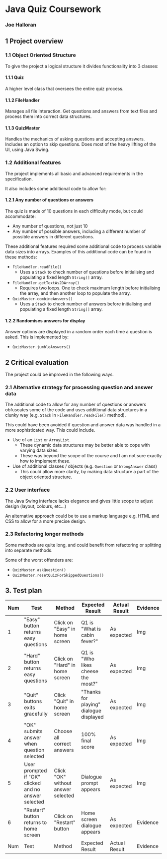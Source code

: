 # Java Quiz Coursework
### Joe Halloran

## 1       Project overview

### 1.1	    Object Oriented Structure

To give the project a logical structure it divides functionality into 3 classes:

#### 1.1.1   Quiz

A higher level class that oversees the entire quiz process.

#### 1.1.2	FileHandler

Manages all file interaction. Get questions and answers from text files and process them into correct data structures.

#### 1.1.3	QuizMaster

Handles the mechanics of asking questions and accepting answers. Includes an option to skip questions. Does most of the heavy lifting of the UI, using Java Swing.

### 1.2 	Additional features

The project implements all basic and advanced requirements in the specification.

It also includes some additional code to allow for:

#### 1.2.1	Any number of questions or answers

The quiz is made of 10 questions in each difficulty mode, but could accommodate:

* Any number of questions, not just 10
* Any number of possible answers, including a different number of possible answers in different questions.

These additional features required some additional code to process variable data sizes into arrays. Examples of this additional code can be found in these methods:

* `FileHandler.readFile()`
    * Uses a `Stack` to check number of questions before initialising and populating a fixed length `String[]` array.
* `FileHandler.getTextAs2DArray()`
    * Requires two loops. One to check maximum length before initialising the array, and then another loop to populate the array.
* `QuizMaster.combineAnswers()`
    * Uses a `Stack` to check number of answers before initialising and populating a fixed length `String[]` array.

#### 1.2.2 Randomises answers for display
Answer options are displayed in a random order each time a question is asked. This is implemented by:

* `QuizMaster.jumbleAnswers()`

## 2       Critical evaluation

The project could be improved in the following ways.

### 2.1     Alternative strategy for processing question and answer data

The additional code to allow for any number of questions or answers obfuscates some of the code and uses additional data structures in a clunky way (e.g. `Stack` in `FileHandler.readFile()` method).

This could have been avoided if question and answer data was handled in a more sophisticated way. This could include.
* Use of an `List` or `ArrayList`.
    * These dynamic data structures may be better able to cope with varying data sizes.
    * These was beyond the scope of the course and I am not sure exactly how to implement these.
* Use of additional classes / objects (e.g. `Question` or `WrongAnswer` class)
    * This could allow more clarity, by making data structure a part of the object oriented structure.

### 2.2     User interface

The Java Swing interface lacks elegance and gives little scope to adjust design (layout, colours, etc…)

An alternative approach could be to use a markup language e.g. HTML and CSS to allow for a more precise design.

### 2.3     Refactoring longer methods

Some methods are quite long, and could benefit from refactoring or splitting into separate methods.

Some of the worst offenders are:
* `QuizMaster.askQuestion()`
* `QuizMaster.resetQuizForSkippedQuestions()`

## 3.       Test plan

|Num    |Test       |Method         |Expected Result        |Actual Result          |Evidence       |
|-------|-----------|---------------|-----------------------|-----------------------|---------------|
|1    |"Easy" button returns easy questions  |Click on "Easy" in home screen         |Q1 is "What is cabin fever?"        |As expected          |Img       |
|2    |"Hard" button returns easy questions  |Click on "Hard" in home screen         |Q1 is "Who likes cheese the most?"        |As expected          |Img       |
|3    |"Quit" buttons exits gracefully       |Click "Quit" in home screen   |"Thanks for playing" dialogue displayed        |As expected          |Img       |
|4    |"OK" submits answer when question selected  |Choose all correct answers         |100% final score        |As expected          |Img       |
|5   |User prompted if "OK" clicked and no answer selected |Click "OK" without answer selected         |Dialogue prompt appears       |As expected          |Img      |
|6    |"Restart" button returns to home screen       |Click on "Restart" button         |Home screen dialogue appears        |As expected          |Evidence       |
|Num    |Test       |Method         |Expected Result        |Actual Result          |Evidence       |
